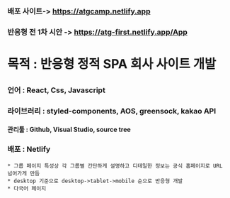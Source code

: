 ### 배포 사이트-> https://atgcamp.netlify.app
### 반응형 전 1차 시안 -> https://atg-first.netlify.app/App
# 목적 : 반응형 정적 SPA 회사 사이트 개발</p>
### 언어 : React, Css, Javascript </p>
### 라이브러리 : styled-components, AOS, greensock, kakao API </p>
#### 관리툴 : Github, Visual Studio, source tree
### 배포 : Netlify

``` 
* 그룹 페이지 특성상 각 그룹별 간단하게 설명하고 디테일한 정보는 공식 홈페이지로 URL 넘어가게 만듬
* desktop 기준으로 desktop->tablet->mobile 순으로 반응형 개발 
* 다국어 페이지 
```


